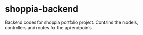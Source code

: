 # shoppia-backend
Backend codes for shoppia portfolio project. Contains the models, controllers and routes for the api endpoints
